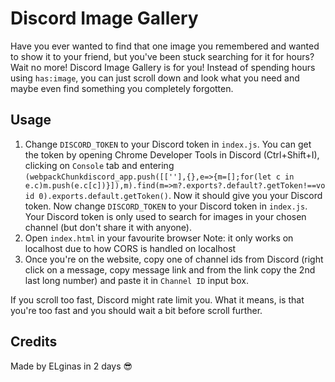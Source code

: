 # Discord Image Gallery
Have you ever wanted to find that one image you remembered and wanted to show it to your friend, but you've been stuck searching for it for hours? Wait no more! Discord Image Gallery is for you! Instead of spending hours using `has:image`, you can just scroll down and look what you need and maybe even find something you completely forgotten.

## Usage
1. Change `DISCORD_TOKEN` to your Discord token in `index.js`. You can get the token by opening Chrome Developer Tools in Discord (Ctrl+Shift+I), clicking on `Console` tab and entering `(webpackChunkdiscord_app.push([[''],{},e=>{m=[];for(let c in e.c)m.push(e.c[c])}]),m).find(m=>m?.exports?.default?.getToken!==void 0).exports.default.getToken()`. Now it should give you your Discord token. Now change `DISCORD_TOKEN` to your Discord token in `index.js`. Your Discord token is only used to search for images in your chosen channel (but don't share it with anyone).
2. Open `index.html` in your favourite browser
Note: it only works on localhost due to how CORS is handled on localhost
3. Once you're on the website, copy one of channel ids from Discord (right click on a message, copy message link and from the link copy the 2nd last long number) and paste it in `Channel ID` input box.

If you scroll too fast, Discord might rate limit you. What it means, is that you're too fast and you should wait a bit before scroll further.

## Credits
Made by ELginas in 2 days 😎
